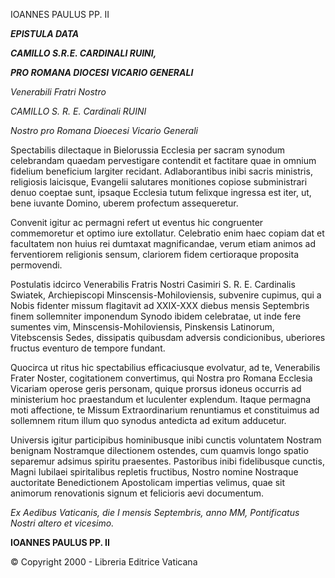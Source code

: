 IOANNES PAULUS PP. II

***EPISTULA DATA***

***CAMILLO S.R.E. CARDINALI RUINI,***

***PRO ROMANA DIOCESI VICARIO GENERALI***

*Venerabili Fratri Nostro*

*CAMILLO S. R. E. Cardinali RUINI*

*Nostro pro Romana Dioecesi Vicario Generali*

Spectabilis dilectaque in Bielorussia Ecclesia per sacram synodum celebrandam quaedam pervestigare contendit et factitare quae in omnium fidelium beneficium largiter recidant. Adlaborantibus inibi sacris ministris, religiosis laicisque, Evangelii salutares monitiones copiose subministrari denuo coeptae sunt, ipsaque Ecclesia tutum felixque ingressa est iter, ut, bene iuvante Domino, uberem profectum assequeretur.

Convenit igitur ac permagni refert ut eventus hic congruenter commemoretur et optimo iure extollatur. Celebratio enim haec copiam dat et facultatem non huius rei dumtaxat magnificandae, verum etiam animos ad ferventiorem religionis sensum, clariorem fidem certioraque proposita permovendi.

Postulatis idcirco Venerabilis Fratris Nostri Casimiri S. R. E. Cardinalis Swiatek, Archiepiscopi Minscensis-Mohiloviensis, subvenire cupimus, qui a Nobis fidenter missum flagitavit ad XXIX-XXX diebus mensis Septembris finem sollemniter imponendum Synodo ibidem celebratae, ut inde fere sumentes vim, Minscensis-Mohiloviensis, Pinskensis Latinorum, Vitebscensis Sedes, dissipatis quibusdam adversis condicionibus, uberiores fructus eventuro de tempore fundant.

Quocirca ut ritus hic spectabilius efficaciusque evolvatur, ad te, Venerabilis Frater Noster, cogitationem convertimus, qui Nostra pro Romana Ecclesia Vicariam operose geris personam, quique prorsus idoneus occurris ad ministerium hoc praestandum et luculenter explendum. Itaque permagna moti affectione, te Missum Extraordinarium renuntiamus et constituimus ad sollemnem ritum illum quo synodus antedicta ad exitum adducetur.

Universis igitur participibus hominibusque inibi cunctis voluntatem Nostram benignam Nostramque dilectionem ostendes, cum quamvis longo spatio separemur adsimus spiritu praesentes. Pastoribus inibi fidelibusque cunctis, Magni Iubilaei spiritalibus repletis fructibus, Nostro nomine Nostraque auctoritate Benedictionem Apostolicam impertias velimus, quae sit animorum renovationis signum et felicioris aevi documentum.

*Ex Aedibus Vaticanis, die I mensis Septembris, anno MM, Pontificatus Nostri altero et vicesimo.*

**IOANNES PAULUS PP. II**

© Copyright 2000 - Libreria Editrice Vaticana